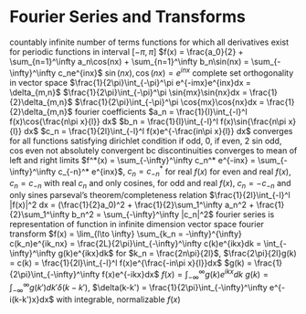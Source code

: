# Fourier Series and Transforms
countably infinite number of terms
functions for which all derivatives exist
for periodic functions in interval $[-\pi,\pi]$
	$f(x) = \frac{a_0}{2} + \sum_{n=1}^\infty a_n\cos(nx) + \sum_{n=1}^\infty b_n\sin(nx) = \sum_{-\infty}^\infty c_ne^{inx}$
$\sin(nx), \cos(nx)=e^{inx}$ complete set
orthogonality in vector space
	$\frac{1}{2\pi}\int_{-\pi}^\pi e^{-imx}e^{inx}dx = \delta_{m,n}$
	$\frac{1}{2\pi}\int_{-\pi}^\pi \sin{mx}\sin{nx}dx = \frac{1}{2}\delta_{m,n}$
	$\frac{1}{2\pi}\int_{-\pi}^\pi \cos{mx}\cos{nx}dx = \frac{1}{2}\delta_{m,n}$
fourier coefficients
	$a_n = \frac{1}{l}\int_{-l}^l f(x)\cos{\frac{n\pi x}{l}} dx$
	$b_n = \frac{1}{l}\int_{-l}^l f(x)\sin{\frac{n\pi x}{l}} dx$
	$c_n = \frac{1}{2l}\int_{-l}^l f(x)e^{-\frac{in\pi x}{l}} dx$
converges for all functions satisfying dirichlet condition
if odd, 0, if even, 2
	sin odd, cos even
not absolutely convergent bc discontinuities
	converges to mean of left and right limits
$f^*(x) = \sum_{-\infty}^\infty c_n^* e^{-inx} = \sum_{-\infty}^\infty c_{-n}^* e^{inx}$, $c_n = c_{-n}^*$ for real $f(x)$
for even and real $f(x)$, $c_n = c_{-n}$ with real $c_n$ and only cosines, for odd and real $f(x)$, $c_n = -c_{-n}$ and only sines
parseval’s theorem/completeness relation
	$\frac{1}{2l}\int_{-l}^l |f(x)|^2 dx = (\frac{1}{2}a_0)^2 + \frac{1}{2}\sum_1^\infty a_n^2 + \frac{1}{2}\sum_1^\infty b_n^2 = \sum_{-\infty}^\infty |c_n|^2$
fourier series is representation of function in infinite dimension vector space
fourier transform
	$f(x) = \lim_{l\to \infty} \sum_{k_n = -\infty}^{\infty} c(k_n)e^{ik_nx} = \frac{2L}{2\pi}\int_{-\infty}^\infty c(k)e^{ikx}dk = \int_{-\infty}^\infty g(k)e^{ikx}dk$ for $k_n = \frac{2n\pi}{2l}$, $\frac{2\pi}{2l}g(k) = c(k) = \frac{1}{2l}\int_{-l}^l f(x)e^{\frac{-in\pi x}{l}}dx$
	$g(k) = \frac{1}{2\pi}\int_{-\infty}^\infty f(x)e^{-ikx}dx$
	$f(x) = \int_{-\infty}^\infty g(k)e^{ikx} dk$
	$g(k) = \int_{-\infty}^\infty g(k')dk'\delta(k-k')$, $\delta(k-k') = \frac{1}{2\pi}\int_{-\infty}^\infty e^{-i(k-k')x}dx$ with integrable, normalizable $f(x)$